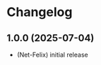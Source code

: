 # Changelog

<!--
	Placeholder for the next version (at the beginning of the line):
	## **WORK IN PROGRESS**
-->

## 1.0.0 (2025-07-04)

- (Net-Felix) initial release
